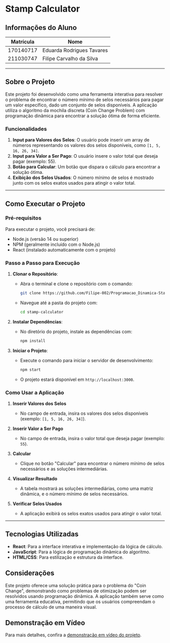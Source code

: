 # Stamp Calculator

## Informações do Aluno
| Matrícula  | Nome                             |
|------------|----------------------------------|
| 170140717 | Eduarda Rodrigues Tavares       |
| 211030747 | Filipe Carvalho da Silva        |

---

## Sobre o Projeto
Este projeto foi desenvolvido como uma ferramenta interativa para resolver o problema de encontrar o número mínimo de selos necessários para pagar um valor específico, dado um conjunto de selos disponíveis. A aplicação utiliza o algoritmo da mochila discreta (Coin Change Problem) com programação dinâmica para encontrar a solução ótima de forma eficiente.

### Funcionalidades
1. **Input para Valores dos Selos**: O usuário pode inserir um array de números representando os valores dos selos disponíveis, como `[1, 5, 16, 26, 34]`.
2. **Input para Valor a Ser Pago**: O usuário insere o valor total que deseja pagar (exemplo: 55).
3. **Botão para Calcular**: Um botão que dispara o cálculo para encontrar a solução ótima.
4. **Exibição dos Selos Usados**: O número mínimo de selos é mostrado junto com os selos exatos usados para atingir o valor total.

---

## Como Executar o Projeto

### Pré-requisitos
Para executar o projeto, você precisará de:
- Node.js (versão 14 ou superior)
- NPM (geralmente incluído com o Node.js)
- React (instalado automaticamente com o projeto)

### Passo a Passo para Execução

1. **Clonar o Repositório**:
   - Abra o terminal e clone o repositório com o comando:
      ```bash
      git clone https://github.com/Filipe-002/Programacao_Dinamica-StampCalculator.git
      ```
   - Navegue até a pasta do projeto com:
     ```bash
     cd stamp-calculator
     ```

2. **Instalar Dependências**:
   - No diretório do projeto, instale as dependências com:
     ```bash
     npm install
     ```

3. **Iniciar o Projeto**:
   - Execute o comando para iniciar o servidor de desenvolvimento:
     ```bash
     npm start
     ```
   - O projeto estará disponível em `http://localhost:3000`.

### Como Usar a Aplicação

1. **Inserir Valores dos Selos**
   - No campo de entrada, insira os valores dos selos disponíveis (exemplo: `[1, 5, 16, 26, 34]`).

2. **Inserir Valor a Ser Pago**
   - No campo de entrada, insira o valor total que deseja pagar (exemplo: `55`).

3. **Calcular**
   - Clique no botão "Calcular" para encontrar o número mínimo de selos necessários e as soluções intermediárias.

4. **Visualizar Resultado**
   - A tabela mostrará as soluções intermediárias, como uma matriz dinâmica, e o número mínimo de selos necessários.

5. **Verificar Selos Usados**
   - A aplicação exibirá os selos exatos usados para atingir o valor total.

---

## Tecnologias Utilizadas
- **React**: Para a interface interativa e implementação da lógica de cálculo.
- **JavaScript**: Para a lógica de programação dinâmica do algoritmo.
- **HTML/CSS**: Para estilização e estrutura da interface.

## Considerações
Este projeto oferece uma solução prática para o problema do "Coin Change", demonstrando como problemas de otimização podem ser resolvidos usando programação dinâmica. A aplicação também serve como uma ferramenta educativa, permitindo que os usuários compreendam o processo de cálculo de uma maneira visual.

## Demonstração em Vídeo
Para mais detalhes, confira a [demonstração em vídeo do projeto](https://youtu.be/MoMc3qC1j1c).
